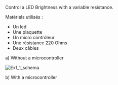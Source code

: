 Control a LED Brightness with a variable resistance.

Matériels utilisés : 
- Un led
- Une plaquette
- Un micro contrôleur
- Une résistance 220 Ohms
- Deux câbles

a) Without a microcontroller

 ![Ex1_1_schema](/1/img/exercice1_1_schema)

b) With a microcontroller
